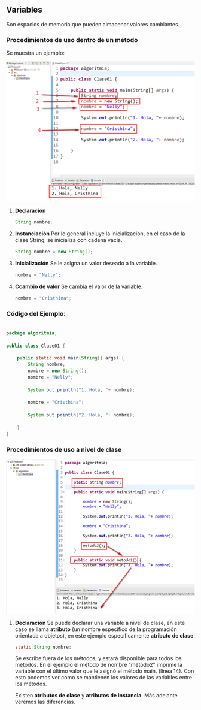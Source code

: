 ## Variables
Son espacios de memoria que pueden almacenar valores cambiantes.

### Procedimientos de uso dentro de un método

Se muestra un ejemplo:

![](images/2024-08-08-19-38-42.png)

1. **Declaración**
    ```java
    String nombre;
    ```
2. **Instanciación**
    Por lo general incluye la inicialización, en el caso de la clase String, se inicializa con cadena vacía.
    ```java
    String nombre = new String();
    ```
3. **Inicialización**
    Se le asigna un valor deseado a la variable.
    ```java
    nombre = "Nelly";
    ```
4. **Ccambio de valor**
    Se cambia el valor de la variable.
    ```java
    nombre = "Cristhina";
    ```
### Código del Ejemplo:

```java

package algoritmia;

public class Clase01 {
	
	public static void main(String[] args) {
		String nombre;
		nombre = new String();
		nombre = "Nelly";
		
		System.out.println("1. Hola, "+ nombre);
		
		nombre = "Cristhina";
		
		System.out.println("2. Hola, "+ nombre);
		
	}
}

```

### Procedimientos de uso a nivel de clase
![](images/2024-08-08-19-46-38.png)

1.  **Declaración**
    Se puede declarar una variable a nivel de clase, en este caso se llama **atributo** (un nombre específico de la programación orientada a objetos), en este ejemplo específicamente **atributo de clase**

    ```java
    static String nombre;
    ```
    Se escribe fuera de los métodos, y estará disponible para todos los métodos. En el ejemplo el método de nombre "método2" imprime la variable con el último valor que le asignó el método main. (línea 14). Con esto podemos ver como se mantienen los valores de las variables entre los métodos.

    Existen **atributos de clase** y **atributos de instancia**. Más adelante veremos las diferencias.